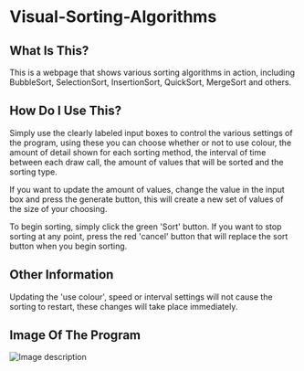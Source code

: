 # Visual-Sorting-Algorithms

## What Is This?
This is a webpage that shows various sorting algorithms in action, including BubbleSort, SelectionSort, InsertionSort, QuickSort, MergeSort and others.

## How Do I Use This?
Simply use the clearly labeled input boxes to control the various settings of the program, using these you can choose whether or not to use colour, the amount of detail shown for each sorting method, the interval of time between each draw call, the amount of values that will be sorted and the sorting type.

If you want to update the amount of values, change the value in the input box and press the generate button, this will create a new set of values of the size of your choosing.

To begin sorting, simply click the green 'Sort' button.
If you want to stop sorting at any point, press the red 'cancel' button that will replace the sort button when you begin sorting.

## Other Information
Updating the 'use colour', speed or interval settings will not cause the sorting to restart, these changes will take place immediately.

## Image Of The Program
![Image description](./programImage)
